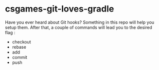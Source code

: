 # csgames-git-loves-gradle

Have you ever heard about Git hooks? Something in this repo will help you setup them.
After that, a couple of commands will lead you to the desired flag :

* checkout
* rebase
* add
* commit
* push
